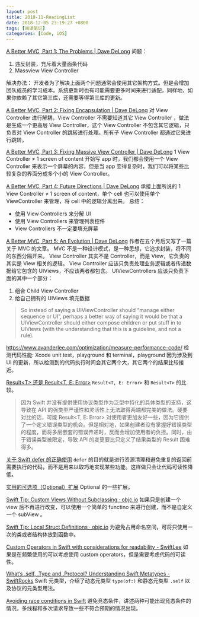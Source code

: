 ```yaml
---
layout: post
title: 2018-11-ReadingList
date: 2018-12-05 23:19:27 +0800
tags: [阅读笔记]
categories: [Code, iOS]
---
```


[A Better MVC, Part 1: The Problems | Dave DeLong](https://davedelong.com/blog/2017/11/06/a-better-mvc-part-1-the-problems/)
问题：
1. 违反封装，充斥着大量面条代码
2. Massview View Controller

解决办法：
开发者为了解决上面两个问题通常会使用其它架构方式。但是会增加团队成员的学习成本。系统更新时也有可能需要更多时间来进行适配，同样地，如果你依赖了其它第三库，还需要等得第三库的更新。

[A Better MVC, Part 2: Fixing Encapsulation | Dave DeLong](https://davedelong.com/blog/2017/11/06/a-better-mvc-part-2-fixing-encapsulation/)
对 View Controller 进行解耦，View Controller 不需要知道其它 View Controller ，做法是生成一个更高层 View Controller，这个 View Controller 不包含其它逻辑，只负责对 View Controller 的跳转进行处理。所有子 View Controller 都通过它来进行跳转。


[A Better MVC, Part 3: Fixing Massive View Controller | Dave DeLong](https://davedelong.com/blog/2017/11/06/a-better-mvc-part-3-fixing-massive-view-controller/)
1 View Controller ≠ 1 screen of content
开始写 app 时，我们都会使用一个 View Controller 来表示一个屏幕的内容，但是当 app 变得复杂时，我们可以将某些比较复杂的界面分成多个小的 View Controller。


[A Better MVC, Part 4: Future Directions | Dave DeLong](https://davedelong.com/blog/2017/11/06/a-better-mvc-part-4-future-directions/)
承接上面所说的 1 View Controller ≠ 1 screen of content，单个 cell 也可以使用单个 ViewController 来管理，将 cell 中的逻辑分离出来。
总结：
- 使用 View Controllers 来分解 UI
- 使用 View Controllers 来管理列表控件
- View Controllers 不一定要填充屏幕


[A Better MVC, Part 5: An Evolution | Dave DeLong](https://davedelong.com/blog/2018/04/24/a-better-mvc-part-5-an-evolution/)
作者在五个月后又写了一篇关于 MVC 的文章。
MVC 不是一种设计模式，是一种思想，它追求封装，将不同的东西分隔开来。
View Controller 其实不是 Controller，而是 View，它负责的其实是 View 相关的逻辑。
View Controller 应该只负责处理业务逻辑或者传递数据给它包含的 UIViews，不应该两者都包含。
UIViewControllers 应该只负责下面的其中一个部分：
1. 组合 Child View Controller
2. 给自己拥有的 UIViews 填充数据
> So instead of saying a UIViewController should “manage either sequence or UI”, perhaps a better way of saying it would be that a UIViewController should either compose children or put stuff in to UIViews (with the understanding that this is a guideline, and not a rule).


https://www.avanderlee.com/optimization/measure-performance-code/
检测代码性能: Xcode unit test，playground 和 terminal，playground 因为涉及到 UI 的更新，所以检测到的代码执行时间会其它两个大，其它两个的结果比较接近。


[Result&lt;T&gt; 还是 Result&lt;T, E: Error&gt;](https://onevcat.com/2018/10/swift-result-error/)
`Result<T, E: Error>` 和 `Result<T>` 的比较。
>因为 Swift 并没有提供使用协议类型作为泛型中特化的具体类型的支持，这导致在 API 的强类型严谨性和灵活性上无法取得两端都完美的做法。硬要对比的话，可能 Result<T, E: Error> 对使用者更加友好一些，因为它提供了一个定义错误类型的机会。但是相对地，如果创建者没有掌握好错误类型的程度，而将多层嵌套的错误传递时，反而会增加使用者的负担。同时，由于错误类型被限定，导致 API 的变更要比只定义了结果类型的 Result<T> 困难得多。


[关于 Swift defer 的正确使用](https://onevcat.com/2018/11/defer/)
`defer` 的目的就是进行资源清理和避免重复的返回前需要执行的代码，而不是用来以取巧地实现某些功能。这样做只会让代码可读性降低。


[实用的可选项（Optional）扩展](https://swift.gg/2018/11/19/useful-optional-extensions/)
Optional 的一些扩展。


[Swift Tip: Custom Views Without Subclassing · objc.io](https://www.objc.io/blog/2018/11/13/subclassing-alternatives)
如果只是创建一个 view 后不再进行改变，可以使用一个简单的 functino 来进行创建，而不是自定义一个 subView 。


[Swift Tip: Local Struct Definitions · objc.io](https://www.objc.io/blog/2018/11/20/local-structs/)
为避免占用命名空间，可将只使用一次的类或者结构体放到函数中。


[Custom Operators in Swift with considerations for readability - SwiftLee](https://www.avanderlee.com/swift/custom-operators-swift/)
如果是在频繁使用的可以考虑使用 custom operators，但是需要考虑代码的可读性。


[What’s .self, .Type and .Protocol? Understanding Swift Metatypes - SwiftRocks](https://swiftrocks.com/whats-type-and-self-swift-metatypes.html)
Swift 元类型，介绍了动态元类型 `type(of:)` 和静态元类型 `.self`
以及协议的元类型用法。

[Avoiding race conditions in Swift](https://www.swiftbysundell.com/posts/avoiding-race-conditions-in-swift)
避免竞态条件，讲述两种可能出现竞态条件的情况，多线程和多次请求导致一些不符合预期的情况出现。



